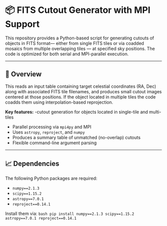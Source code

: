 # 📦 FITS Cutout Generator with MPI Support

This repository provides a Python-based script for generating cutouts of objects in FITS format— either from single FITS tiles or via coadded mosaics from multiple overlapping tiles — at specified sky positions.
The code is optimized for both serial and MPI-parallel execution.

---

## 📑 Overview

This reads an input table containing target celestial coordinates (RA, Dec) along with associated FITS tile filenames, and produces small cutout images centered at those positions. 
If the object located in multiple tiles the code coadds them using interpolation-based reprojection.

**Key features:**
-cutout generation for objects located in single-tile and multi-tiles
- Parallel processing via `mpi4py` and MPI
- Uses `astropy`, `reproject`, and `numpy`
- Produces a summary table of unmatched (no-overlap) cutouts
- Flexible command-line argument parsing

---

## 📈 Dependencies

The following Python packages are required:

- `numpy==2.1.3`
- `scipy==1.15.2`
- `astropy==7.0.1`
- `reproject==0.14.1`

Install them via:
`bash
pip install numpy==2.1.3 scipy==1.15.2 astropy==7.0.1 reproject==0.14.1`



